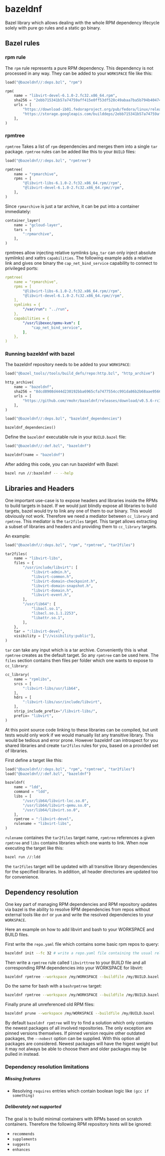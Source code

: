 # bazeldnf

Bazel library which allows dealing with the whole RPM dependency lifecycle
solely with pure go rules and a static go binary.

## Bazel rules

### rpm rule

The `rpm` rule represents a pure RPM dependency. This dependency is not
processed in any way.  They can be added to your `WORKSPACE` file like this:

```python
load("@bazeldnf//:deps.bzl", "rpm")

rpm(
    name = "libvirt-devel-6.1.0-2.fc32.x86_64.rpm",
    sha256 = "2ebb715341b57a74759aff415e0ff53df528c49abaa7ba5b794b4047461fa8d6",
    urls = [
        "https://download-ib01.fedoraproject.org/pub/fedora/linux/releases/32/Everything/x86_64/os/Packages/l/libvirt-devel-6.1.0-2.fc32.x86_64.rpm",
        "https://storage.googleapis.com/builddeps/2ebb715341b57a74759aff415e0ff53df528c49abaa7ba5b794b4047461fa8d6",
    ],
)
```

### rpmtree

`rpmtree` Takes a list of `rpm` dependencies and merges them into a single
`tar` package.  `rpmtree` rules can be added like this to your `BUILD` files:

```python
load("@bazeldnf//:deps.bzl", "rpmtree")

rpmtree(
    name = "rpmarchive",
    rpms = [
        "@libvirt-libs-6.1.0-2.fc32.x86_64.rpm//rpm",
        "@libvirt-devel-6.1.0-2.fc32.x86_64.rpm//rpm",
    ],
)
```

Since `rpmarchive` is just a tar archive, it can be put into a container
immediately:

```python
container_layer(
    name = "gcloud-layer",
    tars = [
        ":rpmarchive",
    ],
)
```

rpmtrees allow injecting relative symlinks (`pkg_tar` can only inject absolute
symlinks) and xattrs `capabilities`.  The following example adds a relative
link and gives one binary the `cap_net_bind_service` capability to connect to
privileged ports:

```yaml
rpmtree(
    name = "rpmarchive",
    rpms = [
        "@libvirt-libs-6.1.0-2.fc32.x86_64.rpm//rpm",
        "@libvirt-devel-6.1.0-2.fc32.x86_64.rpm//rpm",
    ],
    symlinks = {
        "/var/run": "../run",
    },
    capabilities = {
        "/usr/libexec/qemu-kvm": [
            "cap_net_bind_service",
        ],
    },
)
```

### Running bazeldnf with bazel

The bazeldnf repository needs to be added  to your `WORKSPACE`:

<!-- install_start -->
```python
load("@bazel_tools//tools/build_defs/repo:http.bzl", "http_archive")

http_archive(
    name = "bazeldnf",
    sha256 = "8dcd8908d444d230192bba6965cfa7477554cc991da86b2b68aae956645c3d5e",
    urls = [
        "https://github.com/rmohr/bazeldnf/releases/download/v0.5.6-rc1/bazeldnf-v0.5.6-rc1.tar.gz",
    ],
)

load("@bazeldnf//:deps.bzl", "bazeldnf_dependencies")

bazeldnf_dependencies()
```
<!-- install_end -->

Define the `bazeldnf` executable rule in your `BUILD.bazel` file:
```python
load("@bazeldnf//:def.bzl", "bazeldnf")

bazeldnf(name = "bazeldnf")
```

After adding this code, you can run bazeldnf with Bazel:

```bash
bazel run //:bazeldnf -- --help
```

## Libraries and Headers

One important use-case is to expose headers and libraries inside the RPMs to build targets in bazel.
If we would just blindly expose all libraries to build targets, bazel would try to link any one of them to our binary.
This would obviously not work. Therefore we need a mediator
between `cc_library` and `rpmtree`. This mediator is the `tar2files` target. This target allows extracting
a subset of libraries and headers and providing them to `cc_library` targets.

An example:

```python
load("@bazeldnf//:deps.bzl", "rpm", "rpmtree", "tar2files")

tar2files(
    name = "libvirt-libs",
    files = {
        "/usr/include/libvirt": [
            "libvirt-admin.h",
            "libvirt-common.h",
            "libvirt-domain-checkpoint.h",
            "libvirt-domain-snapshot.h",
            "libvirt-domain.h",
            "libvirt-event.h",
        ],
        "/usr/lib64": [
            "libacl.so.1",
            "libacl.so.1.1.2253",
            "libattr.so.1",
        ],
    },
    tar = ":libvirt-devel",
    visibility = ["//visibility:public"],
)
```

`tar` can take any input which is a tar archive. Conveniently this is what `rpmtree` creates as the default target.
So any `rpmtree` can be used here.
The `files` section contains then files per folder which one wants to expose to `cc_library`:

```python
cc_library(
    name = "rpmlibs",
    srcs = [
        ":libvirt-libs/usr/lib64",
    ],
    hdrs = [
        ":libvirt-libs/usr/include/libvirt",
    ],
    strip_include_prefix="/libvirt-libs/",
    prefix= "libvirt",
)
```

At this point source code linking to these libraries can be compiled, but unit tests would only work if we would manually
list any transitive library. This would be tedious and error prone. However bazeldnf can introspect for you shared libraries
and create `tar2files` rules for you, based on a provided set of libraries.

First define a target like this:

```python
load("@bazeldnf//:deps.bzl", "rpm", "rpmtree", "tar2files")
load("@bazeldnf//:def.bzl", "bazeldnf")

bazeldnf(
    name = "ldd",
    command = "ldd",
    libs = [
        "/usr/lib64/libvirt-lxc.so.0",
        "/usr/lib64/libvirt-qemu.so.0",
        "/usr/lib64/libvirt.so.0",
    ],
    rpmtree = ":libvirt-devel",
    rulename = "libvirt-libs",
)
```

`rulename` containes the `tar2files` target name, `rpmtree` references a given `rpmtree` and `libs` contains
libraries which one wants to link. When now executing the target like this:

```bash
bazel run //:ldd
```

the `tar2files` target will be updated with all transitive library dependencies for  the specified libraries.
In addition, all header directories are updated too for convenience.

## Dependency resolution

One key part of managing RPM dependencies and RPM repository updates via bazel
is the ability to resolve RPM dependencies from repos without external tools
like `dnf` or `yum` and write the resolved dependencies to your `WORKSPACE`.

Here an example on how to add libvirt and bash to your WORKSPACE and BUILD
files.

First write the `repo.yaml` file which contains some basic rpm repos to query:

```bash
bazeldnf init --fc 32 # write a repo.yaml file containing the usual release and update repos for fc32
```

Then write a `rpmtree` rule called `libvirttree` to your BUILD file and all
corresponding RPM dependencies into your WORKSPACE for libvirt:
```bash
bazeldnf rpmtree --workspace /my/WORKSPACE --buildfile /my/BUILD.bazel --name libvirttree libvirt
```

Do the same for bash with a `bashrpmtree` target:

```bash
bazeldnf rpmtree --workspace /my/WORKSPACE --buildfile /my/BUILD.bazel --name bashtree bash
```

Finally prune all unreferenced old RPM files:

```bash
bazeldnf prune --workspace /my/WORKSPACE --buildfile /my/BUILD.bazel
```

By default `bazeldnf rpmtree` will try to find a solution which only contains
the newest packages of all involved repositories. The only exception are pinned
versions themselves. If pinned version require other outdated packages,
the `--nobest` option can be supplied. With this option all packages are
considered. Newest packages will have the higest weight but it may not always be
able to choose them and older packages may be pulled in instead.

### Dependency resolution limitations

##### Missing features

 * Resolving `requires` entries which contain boolean logic like `(gcc if something)`

##### Deliberately not supported

The goal is to build minimal containers with RPMs based on scratch containers.
Therefore the following RPM repository hints will be ignored:

 * `recommends`
 * `supplements`
 * `suggests`
 * `enhances`
